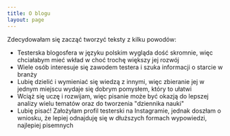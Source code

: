```yaml
---
title: O blogu
layout: page
---
```


Zdecydowałam się zacząć tworzyć teksty z kilku powodów:

* Testerska blogosfera w języku polskim wygląda dość skromnie, więc chciałabym mieć wkład w choć trochę większy jej rozwój
* Wiele osób interesuje się zawodem testera i szuka informacji o starcie w branży
* Lubię dzielić i wymieniać się wiedzą z innymi, więc zbieranie jej w jednym miejscu wydaje się dobrym pomysłem, który to ułatwi
* Wciąż się uczę i rozwijam, więc pisanie może być okazją do lepszej analizy wielu tematów oraz do tworzenia "dziennika nauki"
* Lubię pisać! Założyłam profil testerski na Instagramie, jednak doszłam o wniosku, że lepiej odnajduję się w dłuższych formach wypowiedzi, najlepiej pisemnych
